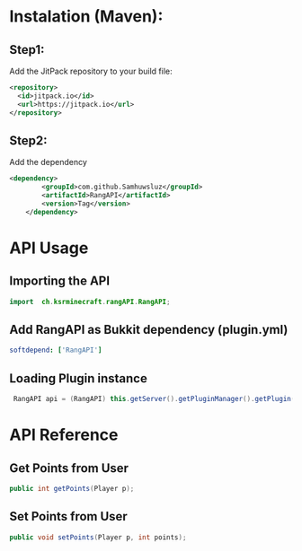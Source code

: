 # Instalation (Maven):
## Step1:
Add the JitPack repository to your build file:
```xml
<repository>
  <id>jitpack.io</id>
  <url>https://jitpack.io</url>
</repository>
```

## Step2:
Add the dependency
```xml
<dependency>
	    <groupId>com.github.Samhuwsluz</groupId>
	    <artifactId>RangAPI</artifactId>
	    <version>Tag</version>
	</dependency>
```

# API Usage
## Importing the API
```java
import  ch.ksrminecraft.rangAPI.RangAPI;
```

## Add RangAPI as Bukkit dependency (plugin.yml)
```yaml
softdepend: ['RangAPI']
```

## Loading Plugin instance
```java
 RangAPI api = (RangAPI) this.getServer().getPluginManager().getPlugin("RangAPI");
```


# API Reference

## Get Points from User
```java
public int getPoints(Player p);
```

## Set Points from User
```java
public void setPoints(Player p, int points);
```
